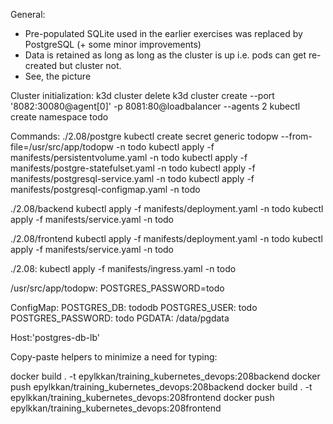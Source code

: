 General: 
- Pre-populated SQLite used in the earlier exercises was replaced by PostgreSQL (+ some minor improvements)
- Data is retained as long as long as the cluster is up i.e. pods can get re-created but cluster not.
- See, the picture

Cluster initialization:
k3d cluster delete
k3d cluster create --port '8082:30080@agent[0]' -p 8081:80@loadbalancer --agents 2
kubectl create namespace todo

Commands: 
./2.08/postgre
kubectl create secret generic todopw --from-file=/usr/src/app/todopw -n todo
kubectl apply -f manifests/persistentvolume.yaml -n todo
kubectl apply -f manifests/postgre-statefulset.yaml -n todo
kubectl apply -f manifests/postgresql-service.yaml -n todo
kubectl apply -f manifests/postgresql-configmap.yaml -n todo

./2.08/backend
kubectl apply -f manifests/deployment.yaml -n todo
kubectl apply -f manifests/service.yaml -n todo

./2.08/frontend
kubectl apply -f manifests/deployment.yaml -n todo
kubectl apply -f manifests/service.yaml -n todo

./2.08:
kubectl apply -f manifests/ingress.yaml -n todo

/usr/src/app/todopw: 
  POSTGRES_PASSWORD=todo

ConfigMap: 
  POSTGRES_DB: tododb
  POSTGRES_USER: todo
  POSTGRES_PASSWORD: todo
  PGDATA: /data/pgdata

Host:'postgres-db-lb'  


Copy-paste helpers to minimize a need for typing:

docker build . -t epylkkan/training_kubernetes_devops:208backend
docker push epylkkan/training_kubernetes_devops:208backend
docker build . -t epylkkan/training_kubernetes_devops:208frontend
docker push epylkkan/training_kubernetes_devops:208frontend




